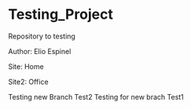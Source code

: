 # Testing_Project
Repository to testing

Author: Elio Espinel

Site: Home

Site2: Office

Testing new Branch Test2
Testing for new brach Test1
